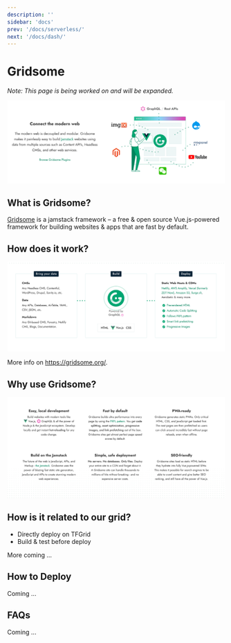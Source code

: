 ```yaml
---
description: ''
sidebar: 'docs'
prev: '/docs/serverless/'
next: '/docs/dash/'
---
```


# Gridsome

*Note: This page is being worked on and will be expanded.*

![](./img/gridsome3.png)

## What is Gridsome?

[Gridsome](https://gridsome.org/) is a jamstack framework – a free & open source Vue.js-powered framework for building websites & apps that are fast by default.

## How does it work?

![](./img/gridsome.png)

More info on https://gridsome.org/.

## Why use Gridsome?

![](./img/gridsome2.png)

## How is it related to our grid?

- Directly deploy on TFGrid
- Build & test before deploy

More coming ...

## How to Deploy

Coming ...

## FAQs

Coming ...